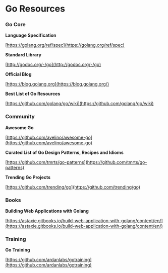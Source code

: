 # Go Resources

### Go Core

**Language Specification**

[https://golang.org/ref/spec](https://golang.org/ref/spec)

**Standard Library**

[http://godoc.org/-/go](http://godoc.org/-/go)

**Official Blog**

[https://blog.golang.org](https://blog.golang.org/)

**Best List of Go Resources**

[https://github.com/golang/go/wiki](https://github.com/golang/go/wiki)

### Community

**Awesome Go**

[https://github.com/avelino/awesome-go](https://github.com/avelino/awesome-go)

**Curated List of Go Design Patterns, Recipes and Idioms**

[https://github.com/tmrts/go-patterns](https://github.com/tmrts/go-patterns)

**Trending Go Projects**

[https://github.com/trending/go](https://github.com/trending/go)

### Books

**Building Web Applications with Golang**

[https://astaxie.gitbooks.io/build-web-application-with-golang/content/en/](https://astaxie.gitbooks.io/build-web-application-with-golang/content/en/)

### Training

**Go Training**

[https://github.com/ardanlabs/gotraining](https://github.com/ardanlabs/gotraining)

